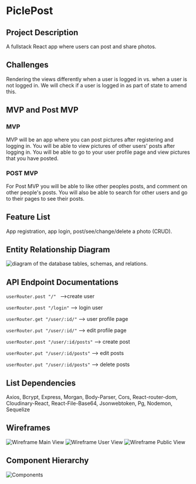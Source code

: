 # PiclePost

## Project Description
A fullstack React app where users can post and share photos.

## Challenges

Rendering the views differently when a user is logged in vs. when a user is not logged in. We will check if a user is logged in as part of state to amend this.

## MVP and Post MVP
### MVP
MVP will be an app where you can post pictures after registering and logging in. You will be able to view pictures of other users' posts after logging in. You will be able to go to your user profile page and view pictures that you have posted.
### POST MVP
For Post MVP you will be able to like other peoples posts, and comment on other people's posts. You will also be able to search for other users and go to their pages to see their posts.

## Feature List
App registration, app login, post/see/change/delete a photo (CRUD).

## Entity Relationship Diagram
![diagram of the database tables, schemas, and relations.](https://trello-attachments.s3.amazonaws.com/5c8be7275751825d0fd18313/781x512/eef31a9b0efd1eb005c47bbc66b12db9/DatabaseERD.jpg)

## API Endpoint Documentations
`userRouter.post "/" ` -->create user

`userRouter.post "/login"` --> login user

`userRouter.get "/user/:id/"` --> user profile page

`userRouter.put "/user/:id/"` --> edit profile page

`userRouter.post "/user/:id/posts"` --> create post

`userRouter.put "/user/:id/posts"` --> edit posts

`userRouter.put "/user/:id/posts"` --> delete posts

## List Dependencies
Axios, Bcrypt, Express, Morgan, Body-Parser, Cors, React-router-dom, Cloudinary-React, React-File-Base64, Jsonwebtoken, Pg, Nodemon, Sequelize

## Wireframes
![Wireframe Main View](https://trello-attachments.s3.amazonaws.com/5c8be5981231c1271f26bc10/5c8be7487788656e2020932e/5c88de08d90376e20eebd526d9abac48/IMG_20190316_150426.jpg)
![Wireframe User View](https://trello-attachments.s3.amazonaws.com/5c8be5981231c1271f26bc10/5c8be7487788656e2020932e/4baeee51e1ab99b32baf87718ad1377f/IMG_20190316_151002.jpg)
![Wireframe Public View](https://trello-attachments.s3.amazonaws.com/5c8be5981231c1271f26bc10/5c8be7487788656e2020932e/0a79c57c7b7d85be37c520380037149c/IMG_20190316_151428.jpg)

## Component Hierarchy

![Components](https://trello-attachments.s3.amazonaws.com/5c8be5981231c1271f26bc10/5c8eb50a8768ee6416e5cecc/5d3379f9724c2c065a503aa52c1b45f7/IMG_20190316_144600.jpg)
